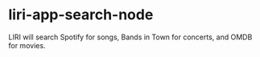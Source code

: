 # liri-app-search-node
LIRI will search Spotify for songs, Bands in Town for concerts, and OMDB for movies.
